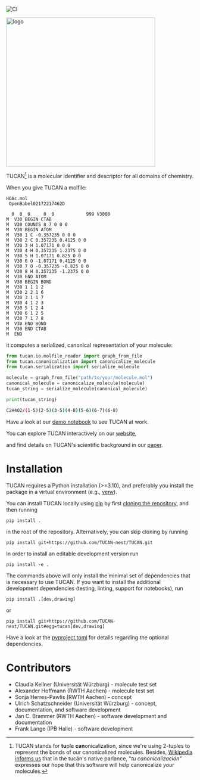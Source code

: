 ![CI](https://github.com/TUCAN-nest/TUCAN/actions/workflows/ci.yml/badge.svg)


<img src="https://github.com/TUCAN-nest/TUCAN/blob/HEAD/logo.png" alt="logo" style="width:400px;"/>

TUCAN[^1] is a molecular identifier and descriptor for all domains of chemistry.

When you give TUCAN a molfile:

```
HOAc.mol
 OpenBabel02172217462D

  0  0  0     0  0            999 V3000
M  V30 BEGIN CTAB
M  V30 COUNTS 8 7 0 0 0
M  V30 BEGIN ATOM
M  V30 1 C -0.357235 0 0 0
M  V30 2 C 0.357235 0.4125 0 0
M  V30 3 H 1.07171 0 0 0
M  V30 4 H 0.357235 1.2375 0 0
M  V30 5 H 1.07171 0.825 0 0
M  V30 6 O -1.07171 0.4125 0 0
M  V30 7 O -0.357235 -0.825 0 0
M  V30 8 H 0.357235 -1.2375 0 0
M  V30 END ATOM
M  V30 BEGIN BOND
M  V30 1 1 1 2
M  V30 2 2 1 6
M  V30 3 1 1 7
M  V30 4 1 2 3
M  V30 5 1 2 4
M  V30 6 1 2 5
M  V30 7 1 7 8
M  V30 END BOND
M  V30 END CTAB
M  END
```

it computes a serialized, canonical representation of your molecule:

```Python
from tucan.io.molfile_reader import graph_from_file
from tucan.canonicalization import canonicalize_molecule
from tucan.serialization import serialize_molecule

molecule = graph_from_file("path/to/your/molecule.mol")
canonical_molecule = canonicalize_molecule(molecule)
tucan_string = serialize_molecule(canonical_molecule)

print(tucan_string)
```

```bash
C2H4O2/(1-5)(2-5)(3-5)(4-8)(5-6)(6-7)(6-8)
```

Have a look at our [demo notebook](https://github.com/TUCAN-nest/TUCAN/blob/HEAD/docs/demo.ipynb) to see TUCAN at work.

You can explore TUCAN interactively on our [website](https://tucan-nest.github.io),

and find details on TUCAN's scientific background in our [paper](https://dx.doi.org/10.1186/s13321-022-00640-5).

# Installation
TUCAN requires a Python installation (>=3.10), and preferably you install the package in a virtual environment (e.g., [venv](https://docs.python.org/3.11/library/venv.html)).

You can install TUCAN locally using [pip](https://pip.pypa.io/en/stable/) by first [cloning the repository](https://docs.github.com/en/repositories/creating-and-managing-repositories/cloning-a-repository), and then running
```
pip install .
```
in the root of the repository. Alternatively, you can skip cloning by running
```
pip install git+https://github.com/TUCAN-nest/TUCAN.git
```

In order to install an editable development version run
```
pip install -e .
```
The commands above will only install the minimal set of dependencies that is necessary to use TUCAN. If you want to install the additional development dependencies (testing, linting, support for notebooks), run

```
pip install .[dev,drawing]
```
or
```
pip install git+https://github.com/TUCAN-nest/TUCAN.git#egg=tucan[dev,drawing]
```

Have a look at the [pyproject.toml](https://github.com/TUCAN-nest/TUCAN/blob/HEAD/pyproject.toml) for details regarding the optional dependencies.

# Contributors
* Claudia Kellner (Universität Würzburg) - molecule test set
* Alexander Hoffmann (RWTH Aachen) - molecule test set
* Sonja Herres-Pawlis (RWTH Aachen) - concept
* Ulrich Schatzschneider (Universität Würzburg) - concept, documentation, and software development
* Jan C. Brammer (RWTH Aachen) - software development and documentation
* Frank Lange (IPB Halle) - software development

[^1]:TUCAN stands for **tu**ple **can**onicalization, since we're using 2-tuples to represent the bonds of our canonicalized molecules. Besides, [Wikipedia informs us](https://en.wikipedia.org/wiki/Toco_toucan) that in the tucán's native parlance, "_tu canonicalización_" expresses our hope that this software will help canonicalize _your_ molecules.
